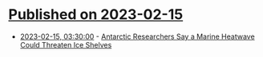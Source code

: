 # [Published on 2023-02-15](index.md)

* [2023-02-15, 03:30:00](https://news.slashdot.org/story/23/02/15/0145201/antarctic-researchers-say-a-marine-heatwave-could-threaten-ice-shelves?utm_source=rss1.0mainlinkanon&utm_medium=feed) - [Antarctic Researchers Say a Marine Heatwave Could Threaten Ice Shelves](https://news.slashdot.org/story/23/02/15/0145201/antarctic-researchers-say-a-marine-heatwave-could-threaten-ice-shelves?utm_source=rss1.0mainlinkanon&utm_medium=feed)
